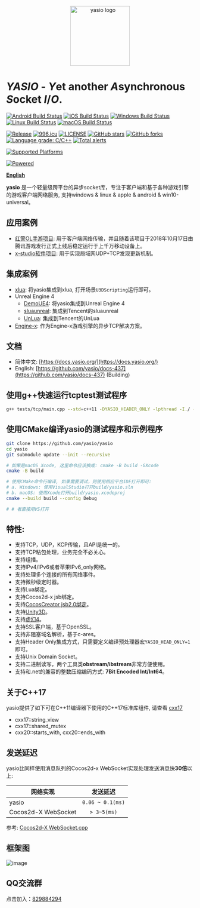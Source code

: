 <p align="center"><a href="https://yasio.org" target="_blank" rel="noopener noreferrer"><img width="160" src="https://yasio.org/images/logo.png" alt="yasio logo"></a></p>

# *YASIO* - *Y*et another *A*synchronous *S*ocket *I*/*O*.
[![Android Build Status](https://github.com/yasio/yasio/workflows/android/badge.svg)](https://github.com/yasio/yasio/actions?query=workflow%3Aandroid)
[![iOS Build Status](https://github.com/yasio/yasio/workflows/ios/badge.svg)](https://github.com/yasio/yasio/actions?query=workflow%3Aios)
[![Windows Build Status](https://github.com/yasio/yasio/workflows/windows/badge.svg)](https://github.com/yasio/yasio/actions?query=workflow%3Awin32)
[![Linux Build Status](https://github.com/yasio/yasio/workflows/linux/badge.svg)](https://github.com/yasio/yasio/actions?query=workflow%3Alinux)
[![macOS Build Status](https://github.com/yasio/yasio/workflows/osx/badge.svg)](https://github.com/yasio/yasio/actions?query=workflow%3Aosx)  

[![Release](https://img.shields.io/badge/release-v3.35.0-blue.svg)](https://github.com/yasio/yasio/releases)
[![996.icu](https://img.shields.io/badge/link-996.icu-red.svg)](https://996.icu)
[![LICENSE](https://img.shields.io/badge/license-Anti%20996-blue.svg)](https://github.com/yasio/yasio/blob/master/LICENSE)
[![GitHub stars](https://img.shields.io/github/stars/yasio/yasio.svg?label=Stars)](https://github.com/yasio/yasio)
[![GitHub forks](https://img.shields.io/github/forks/yasio/yasio.svg?label=Fork)](https://github.com/yasio/yasio)
[![Language grade: C/C++](https://img.shields.io/lgtm/grade/cpp/g/yasio/yasio.svg?logo=lgtm&logoWidth=18)](https://lgtm.com/projects/g/yasio/yasio/context:cpp)
[![Total alerts](https://img.shields.io/lgtm/alerts/g/yasio/yasio.svg?logo=lgtm&logoWidth=18)](https://lgtm.com/projects/g/yasio/yasio/alerts/)  
  
[![Supported Platforms](https://img.shields.io/badge/platform-ios%20%7C%20android%20%7C%20osx%20%7C%20windows%20%7C%20linux%20%7C%20freebsd-green.svg?style=flat-square)](https://github.com/yasio/yasio)
  
[![Powered](https://img.shields.io/badge/Powered%20by-C4games%20%7C%20Bytedance-blue.svg)](https://www.bytedance.com/)  
  
**[English](README_EN.md)**
  
**yasio** 是一个轻量级跨平台的异步socket库，专注于客户端和基于各种游戏引擎的游戏客户端网络服务, 支持windows & linux & apple & android & win10-universal。  

## 应用案例
* [红警OL手游项目](https://hongjing.qq.com/): 用于客户端网络传输，并且随着该项目于2018年10月17日由腾讯游戏发行正式上线后稳定运行于上千万移动设备上。
* [x-studio软件项目](https://x-studio.net/): 用于实现局域网UDP+TCP发现更新机制。

## 集成案例
* [xlua](https://github.com/yasio/xLua): 将yasio集成到xlua, 打开场景`U3DScripting`运行即可。
* Unreal Engine 4
  - [DemoUE4](https://github.com/yasio/DemoUE4): 将yasio集成到Unreal Engine 4
  - [sluaunreal](https://github.com/yasio/sluaunreal): 集成到Tencent的sluaunreal
  - [UnLua](https://github.com/yasio/UnLua): 集成到Tencent的UnLua
* [Engine-x](https://github.com/c4games/engine-x): 作为Engine-x游戏引擎的异步TCP解决方案。

    
## 文档
* 简体中文: [https://docs.yasio.org/](https://docs.yasio.org/)
* English: [https://github.com/yasio/docs-437](https://github.com/yasio/docs-437) (Building)


## 使用g++快速运行tcptest测试程序
```sh
g++ tests/tcp/main.cpp --std=c++11 -DYASIO_HEADER_ONLY -lpthread -I./ -o tcptest && ./tcptest
```

## 使用CMake编译yasio的测试程序和示例程序
```sh
git clone https://github.com/yasio/yasio
cd yasio
git submodule update --init --recursive

# 如果是macOS Xcode, 这里命令应该换成: cmake -B build -GXcode
cmake -B build

# 使用CMake命令行编译, 如果需要调试，则使用相应平台IDE打开即可:
# a. Windows: 使用VisualStudio打开build/yasio.sln
# b. macOS: 使用Xcode打开build/yasio.xcodeproj
cmake --build build --config Debug

# # 者直接用VS打开 
```

## 特性: 
* 支持TCP，UDP，KCP传输，且API是统一的。
* 支持TCP粘包处理，业务完全不必关心。
* 支持组播。
* 支持IPv4/IPv6或者苹果IPv6_only网络。
* 支持处理多个连接的所有网络事件。
* 支持微秒级定时器。
* 支持Lua绑定。
* 支持Cocos2d-x jsb绑定。
* 支持[CocosCreator jsb2.0绑定](https://github.com/yasio/inettester)。
* 支持[Unity3D](https://github.com/yasio/DemoU3D)。
* 支持[虚幻4](https://github.com/yasio/DemoUE4)。
* 支持SSL客户端，基于OpenSSL。
* 支持非阻塞域名解析，基于c-ares。
* 支持Header Only集成方式，只需要定义编译预处理器宏```YASIO_HEAD_ONLY=1```即可。
* 支持Unix Domain Socket。
* 支持二进制读写，两个工具类**obstream/ibstream**非常方便使用。
* 支持和.net的兼容的整数压缩编码方式: **7Bit Encoded Int/Int64**。

## 关于C++17
yasio提供了如下可在C++11编译器下使用的C++17标准库组件, 请查看 [cxx17](https://github.com/yasio/yasio/tree/master/yasio/cxx17)
- cxx17::string_view
- cxx17::shared_mutex
- cxx20::starts_with, cxx20::ends_with

## 发送延迟
yasio比同样使用消息队列的Cocos2d-x WebSocket实现处理发送消息快**30倍**以上:  

|网络实现         | 发送延迟 |
| ------------- |:----------------:|
|yasio	| ```0.06 ~ 0.1(ms)``` |
|Cocos2d-X WebSocket	|```> 3~5(ms)``` |

参考: [Cocos2d-X WebSocket.cpp](https://github.com/cocos2d/cocos2d-x/blob/v4/cocos/network/WebSocket.cpp)

## 框架图
![image](https://yasio.org/images/framework.png)  

## QQ交流群
点击加入：[829884294](https://jq.qq.com/?_wv=1027&k=5LDEiNv)

